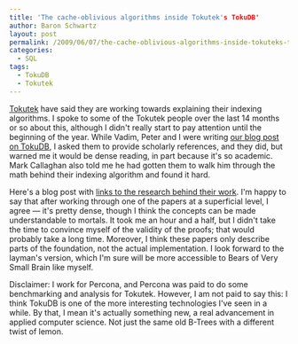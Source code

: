 ```yaml
---
title: 'The cache-oblivious algorithms inside Tokutek's TokuDB'
author: Baron Schwartz
layout: post
permalink: /2009/06/07/the-cache-oblivious-algorithms-inside-tokuteks-tokudb/
categories:
  - SQL
tags:
  - TokuDB
  - Tokutek
---
```

[Tokutek][1] have said they are working towards explaining their indexing algorithms. I spoke to some of the Tokutek people over the last 14 months or so about this, although I didn't really start to pay attention until the beginning of the year. While Vadim, Peter and I were writing [our blog post on TokuDB][2], I asked them to provide scholarly references, and they did, but warned me it would be dense reading, in part because it's so academic. Mark Callaghan also told me he had gotten them to walk him through the math behind their indexing algorithm and found it hard.

Here's a blog post with [links to the research behind their work][3]. I'm happy to say that after working through one of the papers at a superficial level, I agree &#8212; it's pretty dense, though I think the concepts can be made understandable to mortals. It took me an hour and a half, but I didn't take the time to convince myself of the validity of the proofs; that would probably take a long time. Moreover, I think these papers only describe parts of the foundation, not the actual implementation. I look forward to the layman's version, which I'm sure will be more accessible to Bears of Very Small Brain like myself.

Disclaimer: I work for Percona, and Percona was paid to do some benchmarking and analysis for Tokutek. However, I am not paid to say this: I think TokuDB is one of the more interesting technologies I've seen in a while. By that, I mean it's actually something new, a real advancement in applied computer science. Not just the same old B-Trees with a different twist of lemon.

 [1]: http://www.tokutek.com/
 [2]: http://www.mysqlperformanceblog.com/2009/04/28/detailed-review-of-tokutek-storage-engine/
 [3]: http://tokutek.com/category/tokuview/publications_related_to_fractal_tree_indexing/
